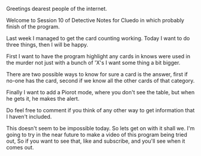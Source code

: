 Greetings dearest people of the internet.

Welcome to Session 10 of Detective Notes for Cluedo in which probably finish of the program.

Last week I managed to get the card counting working.  Today I want to do three things, then I will be happy.

First I want to have the program highlight any cards in knows were used in the murder not just with a bunch of 'X's I want some thing a bit bigger.

There are two possible ways to know for sure a card is the answer, first if no-one has the card, second if we know all the other cards of that category.

Finally I want to add a Piorot mode, where you don't see the table, but when he gets it, he makes the alert.


Do feel free to comment if you think of any other way to get information that I haven't included.

This doesn't seem to be impossible today. So lets get on with it shall we. I'm going to try in the near future to make a video of this program being tried out, So if you want to see that, like and subscribe, and you'll see when it comes out.
